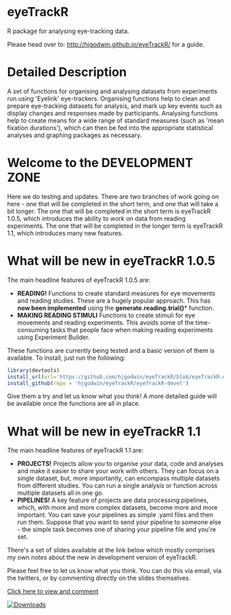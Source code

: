 # eyeTrackR

R package for analysing eye-tracking data. 

Please head over to: http://hjgodwin.github.io/eyeTrackR/ for a guide.

# Detailed Description

A set of functions for organising and analysing datasets from experiments run using 'Eyelink' eye-trackers. Organising functions help to clean and prepare eye-tracking datasets for analysis, and mark up key events such as display changes and responses made by participants. Analysing functions help to create means for a wide range of standard measures (such as 'mean fixation durations'), which can then be fed into the appropriate statistical analyses and graphing packages as necessary.

# Welcome to the **DEVELOPMENT ZONE**

Here we do testing and updates. There are two branches of work going on here - one that will be completed in the short term, and one that will take a bit longer. The one that will be completed in the short term is eyeTrackR 1.0.5, which introduces the ability to work on data from reading experiments. The one that will be completed in the longer term is eyeTrackR 1.1, which introduces many new features.

# What will be new in **eyeTrackR 1.0.5**

The main headline features of eyeTrackR 1.0.5 are:
- **READING!** Functions to create standard measures for eye movements and reading studies. These are a hugely popular approach. This has **now been implemented** using the **generate.reading.trial()*** function.
- **MAKING READING STIMULI** Functions to create stimuli for eye movements and reading experiments. This avoids some of the time-consuming tasks that people face when making reading experiments using Experiment Builder.

These functions are currently being tested and a basic version of them is available. To install, just run the following:

```R
library(devtools)
install_url(url='https://github.com/hjgodwin/eyeTrackR/blob/eyeTrackR-devel/eyeTrackR_1.0.5.tar.gz')
install_github(repo = 'hjgodwin/eyeTrackR/eyeTrackR-devel')
```
Give them a try and let us know what you think! A more detailed guide will be available once the functions are all in place.

# What will be new in **eyeTrackR 1.1**

The main headline features of eyeTrackR 1.1 are:
- **PROJECTS!** Projects allow you to organise your data, code and analyses and make it easier to share your work with others. They can focus on a single dataset, but, more importantly, can encompass multiple datasets from different studies. You can run a single analysis or function across multiple datasets all in one go.
- **PIPELINES!** A key feature of projects are data processing pipelines, which, with more and more complex datasets, become more and more important. You can save your pipelines as simple .yaml files and then run them. Suppose that you want to send your pipeline to someone else - the simple task becomes one of sharing your pipeline file and you're set.

There's a set of slides available at the link below which mostly comprises my own notes about the new in development version of eyeTrackR.

Please feel free to let us know what you think. You can do this via email, via the twitters, or by commenting directly on the slides themselves.

[Click here to view and comment](https://drive.google.com/file/d/1iTdHwiwN6YzQYZVKqISh3sf6hDV5culT/view?usp=sharing)

[![Downloads ](https://cranlogs.r-pkg.org/badges/grand-total/eyeTrackR)](https://cran.r-project.org/package=eyeTrackR)

